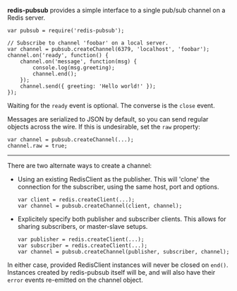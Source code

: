 **redis-pubsub** provides a simple interface to a single pub/sub channel on a
Redis server.

    var pubsub = require('redis-pubsub');

    // Subscribe to channel 'foobar' on a local server.
    var channel = pubsub.createChannel(6379, 'localhost', 'foobar');
    channel.on('ready', function() {
        channel.on('message', function(msg) {
            console.log(msg.greeting);
            channel.end();
        });
        channel.send({ greeting: 'Hello world!' });
    });

Waiting for the `ready` event is optional. The converse is the `close` event.

Messages are serialized to JSON by default, so you can send regular objects
across the wire. If this is undesirable, set the `raw` property:

    var channel = pubsub.createChannel(...);
    channel.raw = true;

---

There are two alternate ways to create a channel:

 * Using an existing RedisClient as the publisher. This will 'clone' the
   connection for the subscriber, using the same host, port and options.

       var client = redis.createClient(...);
       var channel = pubsub.createChannel(client, channel);

 * Explicitely specify both publisher and subscriber clients. This allows
   for sharing subscribers, or master-slave setups.

       var publisher = redis.createClient(...);
       var subscriber = redis.createClient(...);
       var channel = pubsub.createChannel(publisher, subscriber, channel);

In either case, provided RedisClient instances will never be closed on `end()`.
Instances created by redis-pubsub itself will be, and will also have their
`error` events re-emitted on the channel object.
